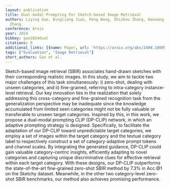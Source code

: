 ```yaml
---
layout: publication
title: Dual-modal Prompting For Sketch-based Image Retrieval
authors: Liying Gao, Bingliang Jiao, Peng Wang, Shizhou Zhang, Hanwang Zhang, Yanning
  Zhang
conference: Arxiv
year: 2024
bibkey: gao2024dual
citations: 0
additional_links: [{name: Paper, url: 'https://arxiv.org/abs/2404.18695'}]
tags: ["Evaluation", "Image Retrieval"]
short_authors: Gao et al.
---
```

Sketch-based image retrieval (SBIR) associates hand-drawn sketches with their
corresponding realistic images. In this study, we aim to tackle two major
challenges of this task simultaneously: i) zero-shot, dealing with unseen
categories, and ii) fine-grained, referring to intra-category instance-level
retrieval. Our key innovation lies in the realization that solely addressing
this cross-category and fine-grained recognition task from the generalization
perspective may be inadequate since the knowledge accumulated from limited seen
categories might not be fully valuable or transferable to unseen target
categories. Inspired by this, in this work, we propose a dual-modal prompting
CLIP (DP-CLIP) network, in which an adaptive prompting strategy is designed.
Specifically, to facilitate the adaptation of our DP-CLIP toward unpredictable
target categories, we employ a set of images within the target category and the
textual category label to respectively construct a set of category-adaptive
prompt tokens and channel scales. By integrating the generated guidance,
DP-CLIP could gain valuable category-centric insights, efficiently adapting to
novel categories and capturing unique discriminative clues for effective
retrieval within each target category. With these designs, our DP-CLIP
outperforms the state-of-the-art fine-grained zero-shot SBIR method by 7.3% in
Acc.@1 on the Sketchy dataset. Meanwhile, in the other two category-level
zero-shot SBIR benchmarks, our method also achieves promising performance.